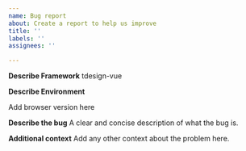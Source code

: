 ```yaml
---
name: Bug report
about: Create a report to help us improve
title: ''
labels: ''
assignees: ''

---
```


**Describe Framework**
tdesign-vue

**Describe Environment**

Add browser version here

**Describe the bug**
A clear and concise description of what the bug is.

**Additional context**
Add any other context about the problem here.
